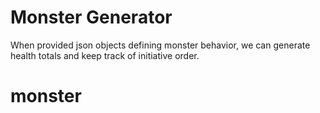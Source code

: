 # Monster Generator

When provided json objects defining monster behavior, we
can generate health totals and keep track of initiative
order.

# monster
